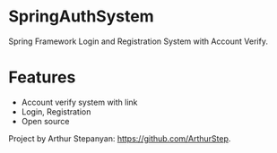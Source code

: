 # SpringAuthSystem
Spring Framework Login and Registration System with Account Verify.

# Features
* Account verify system with link
* Login, Registration
* Open source

Project by Arthur Stepanyan: https://github.com/ArthurStep.
